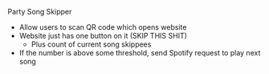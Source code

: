 Party Song Skipper

- Allow users to scan QR code which opens website
- Website just has one button on it (SKIP THIS SHIT)
    - Plus count of current song skippees
- If the number is above some threshold, send Spotify request to play next song
